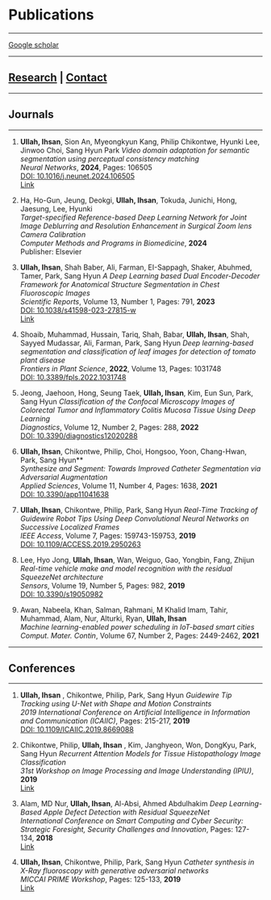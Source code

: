 # Publications
---------------------------------------------------------

[Google scholar](https://scholar.google.com/citations?user=8jHbkMcAAAAJ&hl=en)

---------------------------------------------------------
## [Research](research.md) | [Contact](CV.md)
---------------------------------------------------------
## Journals
----------------
1. **Ullah, Ihsan**, Sion An, Myeongkyun Kang, Philip Chikontwe, Hyunki Lee, Jinwoo Choi, Sang Hyun Park 
   _Video domain adaptation for semantic segmentation using perceptual consistency matching_  
   *Neural Networks*, **2024**, Pages: 106505  
   [DOI: 10.1016/j.neunet.2024.106505](https://doi.org/10.1016/j.neunet.2024.106505)  
   [Link](https://www.sciencedirect.com/science/article/pii/S0893608024004295)

2. Ha, Ho-Gun, Jeung, Deokgi, **Ullah, Ihsan**, Tokuda, Junichi, Hong, Jaesung, Lee, Hyunki  
   _Target-specified Reference-based Deep Learning Network for Joint Image Deblurring and Resolution Enhancement in Surgical Zoom lens Camera Calibration_  
   *Computer Methods and Programs in Biomedicine*, **2024**  
   Publisher: Elsevier

3. **Ullah, Ihsan**, Shah Baber, Ali, Farman, EI-Sappagh, Shaker, Abuhmed, Tamer, Park, Sang Hyun 
   _A Deep Learning based Dual Encoder-Decoder Framework for Anatomical Structure Segmentation in Chest Fluoroscopic Images_  
   *Scientific Reports*, Volume 13, Number 1, Pages: 791, **2023**  
   [DOI: 10.1038/s41598-023-27815-w](https://doi.org/10.1038/s41598-023-27815-w)  
   [Link](https://www.nature.com/articles/s41598-023-27815-w#citeas)

4. Shoaib, Muhammad, Hussain, Tariq, Shah, Babar, **Ullah, Ihsan**, Shah, Sayyed Mudassar, Ali, Farman, Park, Sang Hyun
   _Deep learning-based segmentation and classification of leaf images for detection of tomato plant disease_  
   *Frontiers in Plant Science*, **2022**, Volume 13, Pages: 1031748  
   [DOI: 10.3389/fpls.2022.1031748](https://doi.org/10.3389/fpls.2022.1031748)

5. Jeong, Jaehoon, Hong, Seung Taek, **Ullah, Ihsan**, Kim, Eun Sun, Park, Sang Hyun
   _Classification of the Confocal Microscopy Images of Colorectal Tumor and Inflammatory Colitis Mucosa Tissue Using Deep Learning_  
   *Diagnostics*, Volume 12, Number 2, Pages: 288, **2022**  
   [DOI: 10.3390/diagnostics12020288](https://doi.org/10.3390/diagnostics12020288)

6. **Ullah, Ihsan**, Chikontwe, Philip, Choi, Hongsoo, Yoon, Chang-Hwan, Park, Sang Hyun**  
   _Synthesize and Segment: Towards Improved Catheter Segmentation via Adversarial Augmentation_  
   *Applied Sciences*, Volume 11, Number 4, Pages: 1638, **2021**  
   [DOI: 10.3390/app11041638](https://doi.org/10.3390/app11041638)

7. **Ullah, Ihsan**, Chikontwe, Philip, Park, Sang Hyun 
   _Real-Time Tracking of Guidewire Robot Tips Using Deep Convolutional Neural Networks on Successive Localized Frames_  
   *IEEE Access*, Volume 7, Pages: 159743-159753, **2019**  
   [DOI: 10.1109/ACCESS.2019.2950263](https://doi.org/10.1109/ACCESS.2019.2950263)

8. Lee, Hyo Jong, **Ullah, Ihsan**, Wan, Weiguo, Gao, Yongbin, Fang, Zhijun  
   _Real-time vehicle make and model recognition with the residual SqueezeNet architecture_  
   *Sensors*, Volume 19, Number 5, Pages: 982, **2019**  
   [DOI: 10.3390/s19050982](https://doi.org/10.3390/s19050982)

9. Awan, Nabeela, Khan, Salman, Rahmani, M Khalid Imam, Tahir, Muhammad, Alam, Nur, Alturki, Ryan, **Ullah, Ihsan**  
   _Machine learning-enabled power scheduling in IoT-based smart cities_  
   *Comput. Mater. Contin*, Volume 67, Number 2, Pages: 2449-2462, **2021**
----------------
## Conferences
----------------
1. **Ullah, Ihsan** , Chikontwe, Philip, Park, Sang Hyun 
   _Guidewire Tip Tracking using U-Net with Shape and Motion Constraints_  
   *2019 International Conference on Artificial Intelligence in Information and Communication (ICAIIC)*, Pages: 215-217, **2019**  
   [DOI: 10.1109/ICAIIC.2019.8669088](https://doi.org/10.1109/ICAIIC.2019.8669088)

2. Chikontwe, Philip, **Ullah, Ihsan** , Kim, Janghyeon, Won, DongKyu, Park, Sang Hyun 
   _Recurrent Attention Models for Tissue Histopathology Image Classification_  
   *31st Workshop on Image Processing and Image Understanding (IPIU)*, **2019**  
   [Link](http://ipiu.or.kr/2019/oral.html)

3. Alam, MD Nur, **Ullah, Ihsan**, Al-Absi, Ahmed Abdulhakim 
   _Deep Learning-Based Apple Defect Detection with Residual SqueezeNet_  
   *International Conference on Smart Computing and Cyber Security: Strategic Foresight, Security Challenges and Innovation*, Pages: 127-134, **2018**  
   [Link](https://link.springer.com/chapter/10.1007/978-981-15-7990-5_12)

4. **Ullah, Ihsan**, Chikontwe, Philip, Park, Sang Hyun 
   _Catheter synthesis in X-Ray fluoroscopy with generative adversarial networks_  
   *MICCAI PRIME Workshop*, Pages: 125-133, **2019**  
   [Link](https://link.springer.com/chapter/10.1007/978-3-030-32281-6_13)
